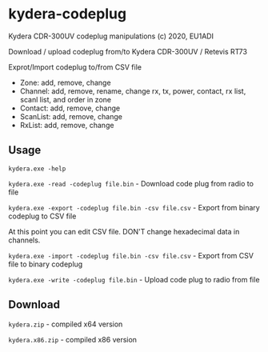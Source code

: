 # kydera-codeplug
Kydera CDR-300UV codeplug manipulations (c) 2020, EU1ADI

Download / upload codeplug from/to Kydera CDR-300UV / Retevis RT73

Exprot/Import codeplug to/from CSV file

- Zone: add, remove, change
- Channel: add, remove, rename, change rx, tx, power, contact, rx list, scanl list, and order in zone
- Contact: add, remove, change
- ScanList: add, remove, change
- RxList: add, remove, change

## Usage

`kydera.exe -help`

`kydera.exe -read -codeplug file.bin` - Download code plug from radio to file

`kydera.exe -export -codeplug file.bin -csv file.csv` - Export from binary codeplug to CSV file

At this point you can edit CSV file. DON'T change hexadecimal data in channels.

`kydera.exe -import -codeplug file.bin -csv file.csv` - Export from CSV file to binary codeplug

`kydera.exe -write -codeplug file.bin` - Upload code plug to radio from file

## Download

`kydera.zip` - compiled x64 version

`kydera.x86.zip` - compiled x86 version
